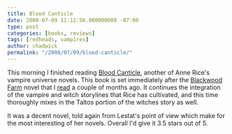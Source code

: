 ```yaml
---
title: Blood Canticle
date: 2008-07-09 11:12:56.000000000 -07:00
type: post
categories: [books, reviews]
tags: [redheads, vampires]
author: chadwick
permalink: "/2008/07/09/blood-canticle/"
---
```

This morning I finished reading [Blood
Canticle](http://www.amazon.com/Blood-Canticle-Vampire-Chronicles-Anne/dp/0345443691
"Blood Canticle"), another of Anne Rice's vampire universe novels. This book
is set immediately after the [Blackwood
Farm](http://www.amazon.com/Blackwood-Farm-Vampire-Chronicles-Anne/dp/0345443683
"Blackwood Farm") novel that I
[read](http://chadgibbons.com/2008/05/05/blackwood-farm/) a couple of months
ago. It continues the integration of the vampire and witch storylines that
Rice has cultivated, and this time thoroughly mixes in the Taltos portion of
the witches story as well.

It was a decent novel, told again from Lestat's point of view which make for
the most interesting of her novels. Overall I'd give it 3.5 stars out of 5.

